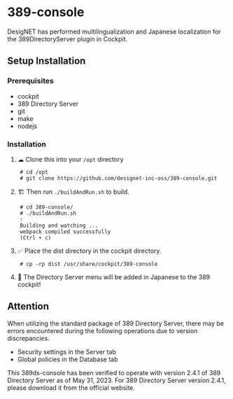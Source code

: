 # 389-console
DesigNET has performed multilingualization and Japanese localization for the 389DirectoryServer plugin in Cockpit.


## Setup Installation

### Prerequisites

- cockpit
- 389 Directory Server
- git
- make
- nodejs

### Installation

1. ☁ Clone this into your `/opt` directory
```
    # cd /opt
    # git clone https://github.com/designet-inc-oss/389-console.git
```
2. 🏗 Then run `./buildAndRun.sh` to build.
```
    # cd 389-console/
    # ./buildAndRun.sh
    :
    Building and watching ...
    webpack compiled successfully
    (Ctrl + c)
```
 3. ✅ Place the dist directory in the cockpit directory.
```   
    # cp -rp dist /usr/share/cockpit/389-console
```

4. 🎉 The Directory Server menu will be added in Japanese to the 389 cockpit!

## Attention

When utilizing the standard package of 389 Directory Server, there may be errors encountered during the following operations due to version discrepancies.
- Security settings in the Server tab
- Global policies in the Database tab

This 389ds-console has been verified to operate with version 2.4.1 of 389 Directory Server as of May 31, 2023. 
For 389 Directory Server version 2.4.1, please download it from the official website.
